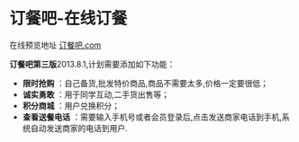 订餐吧-在线订餐
=======================

在线预览地址 [订餐吧.com](http://www.xn--4qrz40kyoi.com/)


**订餐吧第三版**2013.8.1,计划需要添加如下功能：
 
- **限时抢购** ：自己备货,批发特价商品,商品不需要太多,价格一定要很低；
- **诚实勇敢** ：用于同学互动,二手货出售等；
- **积分商城** ：用户兑换积分；
- **查看送餐电话** ：需要输入手机号或者会员登录后,点击发送商家电话到手机,系统自动发送商家的电话到用户.
